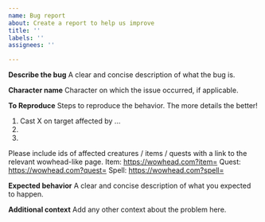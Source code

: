 ```yaml
---
name: Bug report
about: Create a report to help us improve
title: ''
labels: ''
assignees: ''

---
```


**Describe the bug**
A clear and concise description of what the bug is.

**Character name**
Character on which the issue occurred, if applicable.

**To Reproduce**
Steps to reproduce the behavior. The more details the better!
1. Cast X on target affected by ...
2.
3.

Please include ids of affected creatures / items / quests with a link to the relevant wowhead-like page. 
Item: https://wowhead.com?item=
Quest: https://wowhead.com?quest=
Spell: https://wowhead.com?spell=

**Expected behavior**
A clear and concise description of what you expected to happen.

**Additional context**
Add any other context about the problem here.
